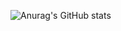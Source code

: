 ![Anurag's GitHub stats](https://github-readme-stats.vercel.app/api?username=RobertMartinis&show_icons=true&theme=radical&include_all_commits=true&count_private=true&hide=stars)
